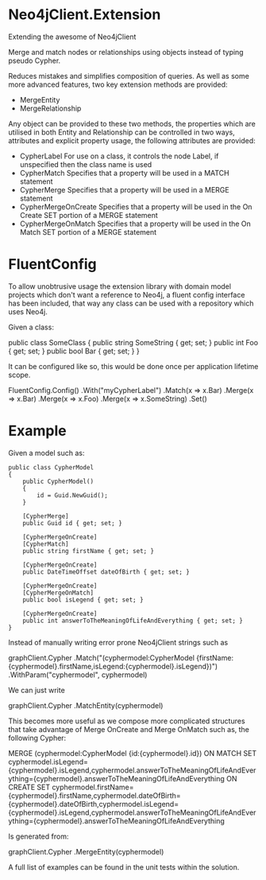 Neo4jClient.Extension
=====================

Extending the awesome of Neo4jClient

Merge and match nodes or relationships using objects instead of typing pseudo Cypher.

Reduces mistakes and simplifies composition of queries. As well as some more advanced features, two key extension methods are provided:

* MergeEntity
* MergeRelationship

Any object can be provided to these two methods, the properties which are utilised in both Entity and Relationship can be controlled in two ways, attributes and explicit property usage, the following attributes are provided:

* CypherLabel For use on a class, it controls the node Label, if unspecified then the class name is used
* CypherMatch Specifies that a property will be used in a MATCH statement
* CypherMerge Specifies that a property will be used in a MERGE statement
* CypherMergeOnCreate Specifies that a property will be used in the On Create SET portion of a MERGE statement
* CypherMergeOnMatch Specifies that a property will be used in the On Match SET portion of a MERGE statement

FluentConfig
=====================

To allow unobtrusive usage the extension library with domain model projects which don't want a reference to Neo4j, a fluent config interface has been included, that way any class can be used with a repository which uses Neo4j.

Given a class:

public class SomeClass
    {
        public string SomeString { get; set; }
        public int Foo { get; set; }
        public bool Bar { get; set; }
    }
    
It can be configured like so, this would be done once per application lifetime scope. 

FluentConfig.Config()
                .With<SomeClass>("myCypherLabel")
                .Match(x => x.Bar)
                .Merge(x => x.Bar)
                .Merge(x => x.Foo)
                .Merge(x => x.SomeString)
                .Set()

Example
=====================

Given a model such as:

    public class CypherModel
    {
        public CypherModel()
        {
            id = Guid.NewGuid();
        }

        [CypherMerge]
        public Guid id { get; set; }

        [CypherMergeOnCreate]
        [CypherMatch]
        public string firstName { get; set; }
        
        [CypherMergeOnCreate]
        public DateTimeOffset dateOfBirth { get; set; }
        
        [CypherMergeOnCreate]
        [CypherMergeOnMatch]
        public bool isLegend { get; set; }
        
        [CypherMergeOnCreate]
        public int answerToTheMeaningOfLifeAndEverything { get; set; }
    }

Instead of manually writing error prone Neo4jClient strings such as

graphClient.Cypher
    .Match("(cyphermodel:CypherModel {firstName:{cyphermodel}.firstName,isLegend:{cyphermodel}.isLegend})")
    .WithParam("cyphermodel", cyphermodel)
    
We can just write

graphClient.Cypher
    .MatchEntity(cyphermodel)
    
This becomes more useful as we compose more complicated structures that take advantage of Merge OnCreate and Merge OnMatch such as, the following Cypher:

MERGE (cyphermodel:CypherModel {id:{cyphermodel}.id})
ON MATCH
SET cyphermodel.isLegend={cyphermodel}.isLegend,cyphermodel.answerToTheMeaningOfLifeAndEverything={cyphermodel}.answerToTheMeaningOfLifeAndEverything
ON CREATE
SET cyphermodel.firstName={cyphermodel}.firstName,cyphermodel.dateOfBirth={cyphermodel}.dateOfBirth,cyphermodel.isLegend={cyphermodel}.isLegend,cyphermodel.answerToTheMeaningOfLifeAndEverything={cyphermodel}.answerToTheMeaningOfLifeAndEverything

Is generated from:

graphClient.Cypher
    .MergeEntity(cyphermodel)

A full list of examples can be found in the unit tests within the solution.
